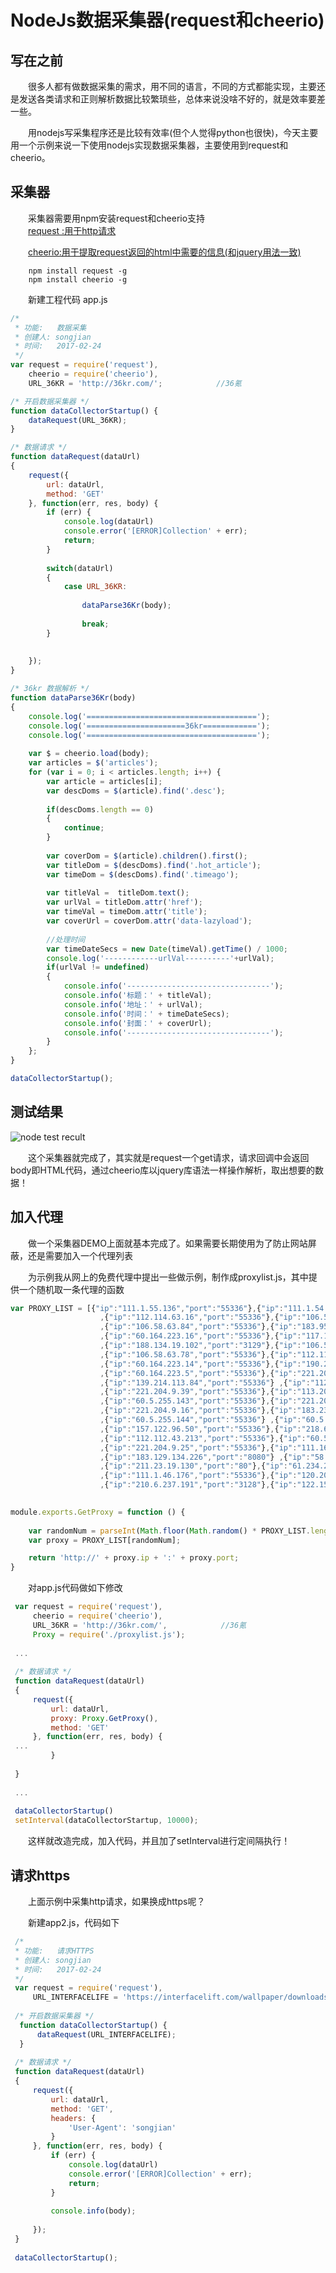 # NodeJs数据采集器(request和cheerio)

## 写在之前

&#8194;&#8194;&#8194;&#8194;很多人都有做数据采集的需求，用不同的语言，不同的方式都能实现，主要还是发送各类请求和正则解析数据比较繁琐些，总体来说没啥不好的，就是效率要差一些。    

&#8194;&#8194;&#8194;&#8194;用nodejs写采集程序还是比较有效率(但个人觉得python也很快)，今天主要用一个示例来说一下使用nodejs实现数据采集器，主要使用到request和cheerio。    

## 采集器
&#8194;&#8194;&#8194;&#8194;采集器需要用npm安装request和cheerio支持    
&#8194;&#8194;&#8194;&#8194;[request :用于http请求](https://github.com/request/request)    

&#8194;&#8194;&#8194;&#8194;[cheerio:用于提取request返回的html中需要的信息(和jquery用法一致)](https://github.com/cheeriojs/cheerio)

```
    npm install request -g
    npm install cheerio -g
```
&#8194;&#8194;&#8194;&#8194;新建工程代码 app.js
```js
/*
 * 功能:   数据采集
 * 创建人: songjian
 * 时间:   2017-02-24
 */
var request = require('request'),
    cheerio = require('cheerio'),
    URL_36KR = 'http://36kr.com/';            //36氪

/* 开启数据采集器 */
function dataCollectorStartup() {
    dataRequest(URL_36KR);
}

/* 数据请求 */
function dataRequest(dataUrl)
{
    request({
        url: dataUrl,
        method: 'GET'
    }, function(err, res, body) {
        if (err) {
            console.log(dataUrl)
            console.error('[ERROR]Collection' + err);
            return;
        }
        
        switch(dataUrl)
        {
            case URL_36KR:
                
                dataParse36Kr(body);
                
                break;
        }
        
        
    });
}

/* 36kr 数据解析 */
function dataParse36Kr(body)
{
    console.log('======================================');
    console.log('======================36kr============');
    console.log('======================================');
    
    var $ = cheerio.load(body);
    var articles = $('articles');
    for (var i = 0; i < articles.length; i++) {
        var article = articles[i];
        var descDoms = $(article).find('.desc');
        
        if(descDoms.length == 0)
        {
            continue;
        }
        
        var coverDom = $(article).children().first();
        var titleDom = $(descDoms).find('.hot_article');
        var timeDom = $(descDoms).find('.timeago');
        
        var titleVal =  titleDom.text();
        var urlVal = titleDom.attr('href');
        var timeVal = timeDom.attr('title');
        var coverUrl = coverDom.attr('data-lazyload');
        
        //处理时间
        var timeDateSecs = new Date(timeVal).getTime() / 1000;
        console.log('------------urlVal----------'+urlVal);
        if(urlVal != undefined)
        {
            console.info('--------------------------------');
            console.info('标题：' + titleVal);
            console.info('地址：' + urlVal);
            console.info('时间：' + timeDateSecs);
            console.info('封面：' + coverUrl);
            console.info('--------------------------------');
        }
    };
}

dataCollectorStartup();
```

## 测试结果
![node test recult](./node.png) 

&#8194;&#8194;&#8194;&#8194;这个采集器就完成了，其实就是request一个get请求，请求回调中会返回body即HTML代码，通过cheerio库以jquery库语法一样操作解析，取出想要的数据！
 
## 加入代理
&#8194;&#8194;&#8194;&#8194;做一个采集器DEMO上面就基本完成了。如果需要长期使用为了防止网站屏蔽，还是需要加入一个代理列表
 
&#8194;&#8194;&#8194;&#8194;为示例我从网上的免费代理中提出一些做示例，制作成proxylist.js，其中提供一个随机取一条代理的函数
 ```js
 var PROXY_LIST = [{"ip":"111.1.55.136","port":"55336"},{"ip":"111.1.54.91","port":"55336"},{"ip":"111.1.56.19","port":"55336"}
                     ,{"ip":"112.114.63.16","port":"55336"},{"ip":"106.58.63.83","port":"55336"},{"ip":"119.188.133.54","port":"55336"}
                     ,{"ip":"106.58.63.84","port":"55336"},{"ip":"183.95.132.171","port":"55336"},{"ip":"11.12.14.9","port":"55336"}
                     ,{"ip":"60.164.223.16","port":"55336"},{"ip":"117.185.13.87","port":"8080"},{"ip":"112.114.63.20","port":"55336"}
                     ,{"ip":"188.134.19.102","port":"3129"},{"ip":"106.58.63.80","port":"55336"},{"ip":"60.164.223.20","port":"55336"}
                     ,{"ip":"106.58.63.78","port":"55336"},{"ip":"112.114.63.23","port":"55336"},{"ip":"112.114.63.30","port":"55336"}
                     ,{"ip":"60.164.223.14","port":"55336"},{"ip":"190.202.82.234","port":"3128"},{"ip":"60.164.223.15","port":"55336"}
                     ,{"ip":"60.164.223.5","port":"55336"},{"ip":"221.204.9.28","port":"55336"},{"ip":"60.164.223.2","port":"55336"}
                     ,{"ip":"139.214.113.84","port":"55336"} ,{"ip":"112.25.49.14","port":"55336"},{"ip":"221.204.9.19","port":"55336"}
                     ,{"ip":"221.204.9.39","port":"55336"},{"ip":"113.207.57.18","port":"55336"} ,{"ip":"112.25.62.15","port":"55336"}
                     ,{"ip":"60.5.255.143","port":"55336"},{"ip":"221.204.9.18","port":"55336"},{"ip":"60.5.255.145","port":"55336"}
                     ,{"ip":"221.204.9.16","port":"55336"},{"ip":"183.232.82.132","port":"55336"},{"ip":"113.207.62.78","port":"55336"}
                     ,{"ip":"60.5.255.144","port":"55336"} ,{"ip":"60.5.255.141","port":"55336"},{"ip":"221.204.9.23","port":"55336"}
                     ,{"ip":"157.122.96.50","port":"55336"},{"ip":"218.61.39.41","port":"55336"} ,{"ip":"221.204.9.26","port":"55336"}
                     ,{"ip":"112.112.43.213","port":"55336"},{"ip":"60.5.255.138","port":"55336"},{"ip":"60.5.255.133","port":"55336"} 
                     ,{"ip":"221.204.9.25","port":"55336"},{"ip":"111.161.35.56","port":"55336"},{"ip":"111.161.35.49","port":"55336"}
                     ,{"ip":"183.129.134.226","port":"8080"} ,{"ip":"58.220.10.86","port":"80"},{"ip":"183.87.117.44","port":"80"}
                     ,{"ip":"211.23.19.130","port":"80"},{"ip":"61.234.249.107","port":"8118"},{"ip":"200.20.168.140","port":"80"}
                     ,{"ip":"111.1.46.176","port":"55336"},{"ip":"120.203.158.149","port":"8118"},{"ip":"70.39.189.6","port":"9090"} 
                     ,{"ip":"210.6.237.191","port":"3128"},{"ip":"122.155.195.26","port":"8080"}];
         
 
 module.exports.GetProxy = function () {
         
     var randomNum = parseInt(Math.floor(Math.random() * PROXY_LIST.length));    
     var proxy = PROXY_LIST[randomNum];
 
     return 'http://' + proxy.ip + ':' + proxy.port;
 }
 ```
&#8194;&#8194;&#8194;&#8194;对app.js代码做如下修改
```js
 var request = require('request'),
     cheerio = require('cheerio'), 
     URL_36KR = 'http://36kr.com/',            //36氪
     Proxy = require('./proxylist.js'); 
 
 ...
 
 /* 数据请求 */
 function dataRequest(dataUrl)
 {
     request({
         url: dataUrl,    
         proxy: Proxy.GetProxy(),
         method: 'GET'
     }, function(err, res, body) { 
 ...
         }
 
 }
 
 ...
 
 dataCollectorStartup()
 setInterval(dataCollectorStartup, 10000);     
 ```
&#8194;&#8194;&#8194;&#8194;这样就改造完成，加入代码，并且加了setInterval进行定间隔执行！
## 请求https
&#8194;&#8194;&#8194;&#8194;上面示例中采集http请求，如果换成https呢？
 
&#8194;&#8194;&#8194;&#8194;新建app2.js，代码如下
```js
 /*
 * 功能:   请求HTTPS
 * 创建人: songjian
 * 时间:   2017-02-24
 */
 var request = require('request'),   
     URL_INTERFACELIFE = 'https://interfacelift.com/wallpaper/downloads/date/wide_16:10/';
 
 /* 开启数据采集器 */
  function dataCollectorStartup() {         
      dataRequest(URL_INTERFACELIFE);
  }
 
 /* 数据请求 */
 function dataRequest(dataUrl)
 {
     request({
         url: dataUrl,    
         method: 'GET',
         headers: {
             'User-Agent': 'songjian'
         }
     }, function(err, res, body) { 
         if (err) {            
             console.log(dataUrl)
             console.error('[ERROR]Collection' + err);        
             return;            
         }    
 
         console.info(body);
         
     });    
 }
 
 dataCollectorStartup();
 ```
